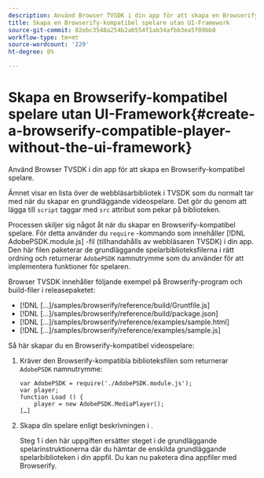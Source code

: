 ```yaml
---
description: Använd Browser TVSDK i din app för att skapa en Browserify-kompatibel spelare.
title: Skapa en Browserify-kompatibel spelare utan UI-Framework
source-git-commit: 02ebc3548a254b2a6554f1ab34afbb3ea5f09bb8
workflow-type: tm+mt
source-wordcount: '229'
ht-degree: 0%

---
```


# Skapa en Browserify-kompatibel spelare utan UI-Framework{#create-a-browserify-compatible-player-without-the-ui-framework}

Använd Browser TVSDK i din app för att skapa en Browserify-kompatibel spelare.

Ämnet [](../../../browser-tvsdk-2.4/getting-started/c-psdk-browser-tvsdk-2.4-create-a-basic-player/t-psdk-browser-tvsdk-2.4-create-basic-player-tvsdk.md) visar en lista över de webbläsarbibliotek i TVSDK som du normalt tar med när du skapar en grundläggande videospelare. Det gör du genom att lägga till `script` taggar med `src` attribut som pekar på biblioteken.

Processen skiljer sig något åt när du skapar en Browserify-kompatibel spelare. För detta använder du `require` -kommando som innehåller [!DNL AdobePSDK.module.js] -fil (tillhandahålls av webbläsaren TVSDK) i din app. Den här filen paketerar de grundläggande spelarbiblioteksfilerna i rätt ordning och returnerar `AdobePSDK` namnutrymme som du använder för att implementera funktioner för spelaren.

Browser TVSDK innehåller följande exempel på Browserify-program och build-filer i releasepaketet:

* [!DNL [...]/samples/browserify/reference/build/Gruntfile.js]
* [!DNL [...]/samples/browserify/reference/build/package.json]
* [!DNL [...]/samples/browserify/reference/examples/sample.html]
* [!DNL [...]/samples/browserify/reference/examples/sample.js]

Så här skapar du en Browserify-kompatibel videospelare:

1. Kräver den Browserify-kompatibla biblioteksfilen som returnerar `AdobePSDK` namnutrymme:

   ```
   var AdobePSDK = require('./AdobePSDK.module.js'); 
   var player; 
   function Load () { 
       player = new AdobePSDK.MediaPlayer(); 
   […]
   ```

1. Skapa din spelare enligt beskrivningen i [](../../../browser-tvsdk-2.4/getting-started/c-psdk-browser-tvsdk-2.4-create-a-basic-player/t-psdk-browser-tvsdk-2.4-create-basic-player-tvsdk.md).

   Steg 1 i den här uppgiften ersätter steget i de grundläggande spelarinstruktionerna där du hämtar de enskilda grundläggande spelarbiblioteken i din appfil.
Du kan nu paketera dina appfiler med Browserify.
